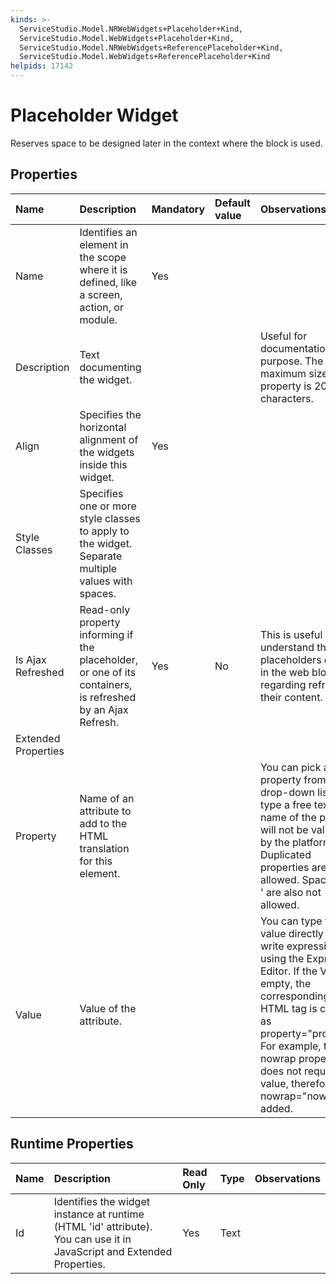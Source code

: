 ```yaml
---
kinds: >-
  ServiceStudio.Model.NRWebWidgets+Placeholder+Kind,
  ServiceStudio.Model.WebWidgets+Placeholder+Kind,
  ServiceStudio.Model.NRWebWidgets+ReferencePlaceholder+Kind,
  ServiceStudio.Model.WebWidgets+ReferencePlaceholder+Kind
helpids: 17142
---
```


# Placeholder Widget

Reserves space to be designed later in the context where the block is used.

## Properties

| Name | Description | Mandatory | Default value | Observations |
| :--- | :--- | :--- | :--- | :--- |
| Name | Identifies an element in the scope where it is defined, like a screen, action, or module. | Yes |  |  |
| Description | Text documenting the widget. |  |  | Useful for documentation purpose. The maximum size of this property is 2000 characters. |
| Align | Specifies the horizontal alignment of the widgets inside this widget. | Yes |  |  |
| Style Classes | Specifies one or more style classes to apply to the widget. Separate multiple values with spaces. |  |  |  |
| Is Ajax Refreshed | Read-only property informing if the placeholder, or one of its containers, is refreshed by an Ajax Refresh. | Yes | No | This is useful to understand the placeholders design in the web block regarding refreshing their content. |
| Extended Properties |  |  |  |  |
| Property | Name of an attribute to add to the HTML translation for this element. |  |  | You can pick a property from the drop-down list or type a free text. The name of the property will not be validated by the platform.  Duplicated properties are not allowed. Spaces, " or ' are also not allowed. |
| Value | Value of the attribute. |  |  | You can type the value directly or write expressions using the Expression Editor.  If the Value is empty, the corresponding HTML tag is created as property="property". For example, the nowrap property does not require a value, therefore nowrap="nowrap" is added. |

## Runtime Properties

| Name | Description | Read Only | Type | Observations |
| :--- | :--- | :--- | :--- | :--- |
| Id | Identifies the widget instance at runtime \(HTML 'id' attribute\). You can use it in JavaScript and Extended Properties. | Yes | Text |  |


